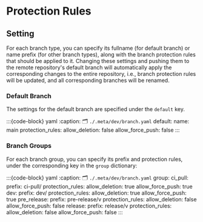 # Protection Rules



## Setting
For each branch type,
you can specify its fullname (for default branch) or name prefix (for other branch types),
along with the branch protection rules that should be applied to it.
Changing these settings and pushing them to the remote repository's default branch will automatically
apply the corresponding changes to the entire repository, i.e., branch protection rules will be updated,
and all corresponding branches will be renamed.



### Default Branch
The settings for the default branch are specified under the `default` key.

:::{code-block} yaml
:caption: 🗂 `./.meta/dev/branch.yaml`
default:
  name: main
  protection_rules:
    allow_deletion: false
    allow_force_push: false
:::

### Branch Groups
For each branch group, you can specify its prefix and protection rules, under the
corresponding key in the `group` dictionary:

:::{code-block} yaml
:caption: 🗂 `./.meta/dev/branch.yaml`
group:
  ci_pull:
    prefix: ci-pull/
    protection_rules:
      allow_deletion: true
      allow_force_push: true
  dev:
    prefix: dev/
    protection_rules:
      allow_deletion: true
      allow_force_push: true
  pre_release:
    prefix: pre-release/v
    protection_rules:
      allow_deletion: false
      allow_force_push: false
  release:
    prefix: release/v
    protection_rules:
      allow_deletion: false
      allow_force_push: false
:::
